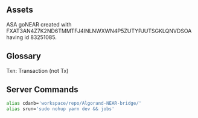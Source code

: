 ## Assets

ASA goNEAR created with FXAT3AN4Z7K2ND6TMMTFJ4INLNWXWN4P5ZUTYPJUTSGKLQNVDSOA having id 83251085.

## Glossary

Txn: Transaction (not Tx)

## Server Commands

```bash
alias cdanb='workspace/repo/Algorand-NEAR-bridge/'
alias srun='sudo nohup yarn dev && jobs'
```
